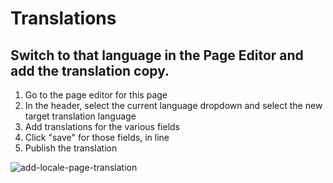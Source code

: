 # Translations

## Switch to that language in the Page Editor and add the translation copy.

1. Go to the page editor for this page
2. In the header, select the current language dropdown and select the new target translation language
3. Add translations for the various fields
4. Click "save" for those fields, in line
5. Publish the translation

![add-locale-page-translation](https://user-images.githubusercontent.com/237556/151366182-704aca6c-b80e-4164-a2c9-c95ef87a2bc2.gif)
